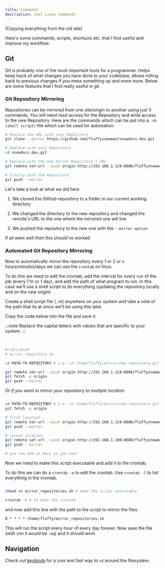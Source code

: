```yaml
---
title: Commands
description: Cool Linux Commands
---
```


(Copying everything from the old site)

Here's some commands, scripts, shortucts etc. that I find useful and improve
my workflow.

## Git 

Git is probably one of the most important tools for a programmer. Helps keep
track of what changes you have done to your codebase, allows rolling back to
previous changes if you mess something up and more more. Below are some
features that I find really useful in git.

### Git Repository Mirroring

Repositories can be mirrored from one site/origin to another using just 3
commands. You will need read access for the Repository and write access to the
new Repository. Here are the commands which can be put into a `.sh (shell
script)` file which can be used for automation.


```bash title="Terminal"
# Replace the URL with your Repository
git clone --mirror https://github.com/fluffysnowman/snowdocs.dev.git

# Replace with your Repository
cd snowdocs.dev.git

# Replace with the new mirror Repository's URL
git remote set-url --push origin http://192.168.1.124:8888/fluffysnowman/snowdocs.dev.git

# Finally push the Repository
git push --mirror
```


Let's take a look at what we did here

1. We cloned the GitHub repository to a folder in our current working directory

2. We changed the directory to the new repository and changed the remote's URL
   to the one where the mirrored one will live

3. We pushed the repository to the new one with the `--mirror option`

If all went well then this should've worked

### Automated Git Repository Mirroring

Now to automatically mirror the repository every 1 or 2 or x
hours/minutes/days we can use the <code>crontab</code> on linux.

To do this we need to edit the crontab, add the interval for every run of the
job (every 1 hr or 1 day), and add the path of what program to run. In this
case we'll use a shell script to do everything (updating the repository locally
and on the new origin)

Create a shell script file (`.sh`) anywhere on your system and take a note of
the path that its at since we'll be using this later.

Copy the code below into the file and save it.

:::note
Replace the capital letters with values that are specific to your system.
:::

<br />

```bash frame="code"
#!/bin/bash
# mirror_repository.sh

cd PATH-TO-REPOSITORY # i.e. cd /home/fluffy/mirrors/my-repository.git

git remote set-url --push origin http://192.168.1.124:8888/fluffysnowman/snowdocs.dev.git
git fetch -p origin
git push --mirror
```

_Or if you want to mirror your repository to multiple location_

```bash frame="code" title="mirror_repositories.sh"

cd PATH-TO-REPOSITORY # i.e. cd /home/fluffy/mirrors/my-repository.git
git fetch -p origin

# first location
git remote set-url --push origin http://192.168.1.124:8888/fluffysnowman/snowdocs.dev.git
git push --mirror

# second location
git remote set-url --push origin http://192.168.1.100:8888/fluffysnowman/snowdocs.dev.git
git push --mirror

# you can add as many as you want
```

Now we need to make this script executable and add it to the crontab.

To do this we can do a `crontab -e` to edit the crontab. Use `crontab -l` to
list everything in the crontab.

```bash title="terminal"

chmod +x mirror_repositories.sh # make the script executable

crontab -e # to edit the crontab
```

and now add this line with the path to the script to mirror the files.

```txt title="crontab" frame="code"
0 * * * * /home/fluffy/mirror_repositories.sh
```

This will run the script every hour of every day forever. Now save the file
(with vim it would be `:wq`) and it should work.

## Navigation

Check out [keybinds](/linux/keybinds#easy-navigation) for a cool and fast way
to `cd` around the filesystem.



